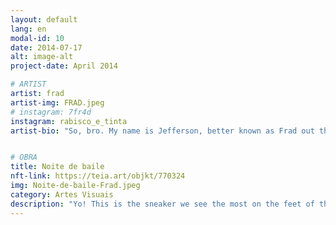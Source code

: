 ```yaml
---
layout: default
lang: en
modal-id: 10
date: 2014-07-17
alt: image-alt
project-date: April 2014

# ARTIST
artist: frad
artist-img: FRAD.jpeg
# instagram: 7fr4d
instagram: rabisco_e_tinta
artist-bio: "So, bro. My name is Jefferson, better known as Frad out there. I am born and raised in Serra, Belo Horizonte. I always doodled, I always drew. Art has always been present in all aspects. Also in writing, in one's way of speaking, of expressing thyself. The art I think I'm most involved in is drawing and music. I try to pass everything I live on to the painting, to the canvas, and to the walls too. I think art is freedom, I want everyone to do their art without fear, whoever wants to tattoo, draw, sing, they shall sing."


# OBRA
title: Noite de baile
nft-link: https://teia.art/objkt/770324
img: Noite-de-baile-Frad.jpeg
category: Artes Visuais
description: "Yo! This is the sneaker we see the most on the feet of the crowd. And the brand is part of our daily lives, because since we were little, we dreamt of having a good looking sneaker. And not only a shoe, but also a shirt, a sports shirt. That's why I put the Brazilian flag on the tongue of the footwear, right? And the favela looks this way, with the lights on, because the flow starts at night. And it's at night that you put on your sneakers to show off, to be elegant, to stay cool. And the crowded favela there means that there is an agglomeration of people. A lot of bros and chicks together at the party."
---
```

